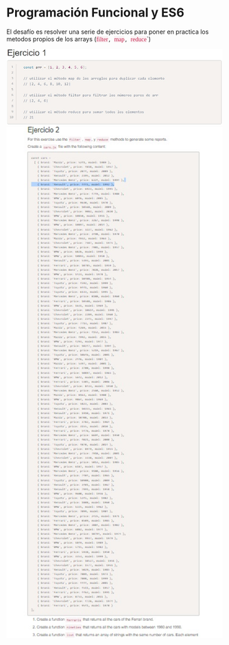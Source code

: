 # Programación Funcional y ES6

El desafío es resolver una serie de ejercicios para poner en practica los metodos propios de los arrays (<span style="font-family: Menlo, Monaco, Consolas; color: #c7254e; background-color: #f9f2f4">filter</span>`, `<span style="font-family: Menlo, Monaco, Consolas; color: #c7254e; background-color: #f9f2f4">map</span>`, `<span style="font-family: Menlo, Monaco, Consolas; color: #c7254e; background-color: #f9f2f4">reduce</span>`)

<img src="./readmeimg1.jpg" width="700">
<br/>
<img src="./readmeimg2.jpg" width="700">

